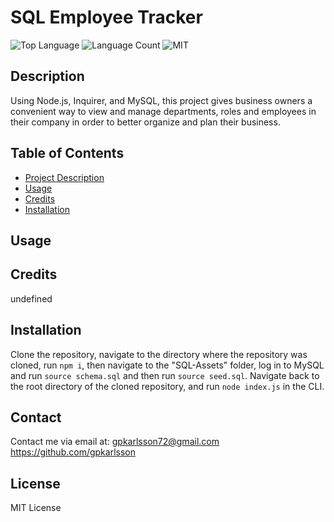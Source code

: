  
# SQL Employee Tracker
![Top Language](https://img.shields.io/github/languages/top/gpkarlsson/SQL-Employee-Tracker)
![Language Count](https://img.shields.io/github/languages/count/gpkarlsson/SQL-Employee-Tracker)
![MIT](https://img.shields.io/badge/License-MIT-yellow.svg)


## Description
Using Node.js, Inquirer, and MySQL, this project gives business owners a convenient way to view and manage departments, roles and employees in their company in order to better organize and plan their business.

## Table of Contents
- [Project Description](#Description)
- [Usage](#Usage)
- [Credits](#Credits)
- [Installation](#Installation)

## Usage

## Credits
undefined

## Installation
Clone the repository, navigate to the directory where the repository was cloned, run `npm i`, then navigate to the "SQL-Assets" folder, log in to MySQL and run `source schema.sql` and then run `source seed.sql`. Navigate back to the root directory of the cloned repository, and run `node index.js` in the CLI.

## Contact
Contact me via email at: gpkarlsson72@gmail.com
https://github.com/gpkarlsson

## License

MIT License
  
